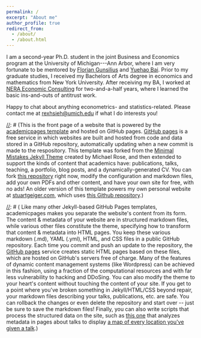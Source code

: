 ```yaml
---
permalink: /
excerpt: "About me"
author_profile: true
redirect_from: 
  - /about/
  - /about.html
---
```


I am a second-year Ph.D. student in the joint Business and Economics program at the University of Michigan---Ann Arbor, where I am very fortunate to be mentored by [Florian Gunsilius](https://www.floriangunsilius.com/home) and [Yuehao Bai](https://yuehaob.github.io/). Prior to my graduate studies, I received my Bachelors of Arts degree in economics and mathematics from New York University. After receiving my BA, I worked at [NERA Economic Consulting](https://www.nera.com/) for two-and-a-half years, where I learned the basic ins-and-outs of antitrust work.

Happy to chat about anything econometrics- and statistics-related. Please contact me at [rexhsieh@umich.edu](mailto:rexhsieh@umich.edu) if what I do interests you!


[//]: # (This is the front page of a website that is powered by the [academicpages template](https://github.com/academicpages/academicpages.github.io) and hosted on GitHub pages. [GitHub pages](https://pages.github.com) is a free service in which websites are built and hosted from code and data stored in a GitHub repository, automatically updating when a new commit is made to the respository. This template was forked from the [Minimal Mistakes Jekyll Theme](https://mmistakes.github.io/minimal-mistakes/) created by Michael Rose, and then extended to support the kinds of content that academics have: publications, talks, teaching, a portfolio, blog posts, and a dynamically-generated CV. You can fork [this repository](https://github.com/academicpages/academicpages.github.io) right now, modify the configuration and markdown files, add your own PDFs and other content, and have your own site for free, with no ads! An older version of this template powers my own personal website at [stuartgeiger.com](http://stuartgeiger.com), which uses [this Github repository](https://github.com/staeiou/staeiou.github.io).)
<!---
title: "Meng Hsuan \"Rex\" Hsieh"
--->
[//]: # ( A data-driven personal website ====== )
[//]: # ( Like many other Jekyll-based GitHub Pages templates, academicpages makes you separate the website's content from its form. The content & metadata of your website are in structured markdown files, while various other files constitute the theme, specifying how to transform that content & metadata into HTML pages. You keep these various markdown (.md), YAML (.yml), HTML, and CSS files in a public GitHub repository. Each time you commit and push an update to the repository, the [GitHub pages](https://pages.github.com/) service creates static HTML pages based on these files, which are hosted on GitHub's servers free of charge. Many of the features of dynamic content management systems (like Wordpress) can be achieved in this fashion, using a fraction of the computational resources and with far less vulnerability to hacking and DDoSing. You can also modify the theme to your heart's content without touching the content of your site. If you get to a point where you've broken something in Jekyll/HTML/CSS beyond repair, your markdown files describing your talks, publications, etc. are safe. You can rollback the changes or even delete the repository and start over -- just be sure to save the markdown files! Finally, you can also write scripts that process the structured data on the site, such as [this one](https://github.com/academicpages/academicpages.github.io/blob/master/talkmap.ipynb) that analyzes metadata in pages about talks to display [a map of every location you've given a talk](https://academicpages.github.io/talkmap.html).)
